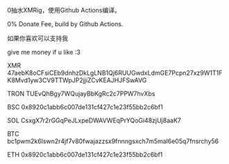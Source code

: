 0抽水XMRig，使用Github Actions编译。

0% Donate Fee, build by Github Actions.

如果你喜欢可以支持我

give me money if u like :3

XMR 47aebK8oCFsiCEb9dnhzDkLgLNB1Qj6RUUGwdxLdmGE7Pcpn27xz9W1T1FK8Mvd1yw3CV9TTWpJP2jjiZCvKEAJHJFSwAVG

TRON TUEvQhBgy7WQujayBbKgRc2c7PPW7hvXbs

BSC 0x8920c1abb6c007de131cf427c1e23f55bb2c6bf1

SOL CsxgX7r2rGGqPeJLxpeDWAVWEqPrYQoGi48zjUj8aaK7

BTC bc1pwm2k6lswn2r4jf7v80fwajazzsx9fnnngsxch7m5mal6e05q7fnsrchy56

ETH 0x8920c1abb6c007de131cf427c1e23f55bb2c6bf1
